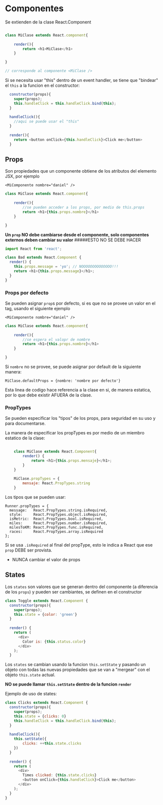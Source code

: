 # Componentes

Se extienden de la clase React.Component

```javascript

class MiClase extends React.component{
	
	render(){
		return <h1>MiClase</h1>
	}

}

// corresponde al componente <MiClase />

```

Si se necesita usar "this" dentro de un event handler, se tiene que "bindear" el `this` a la funcion en el constructor:

```javascript
  constructor(props){
    super(props);
    this.handleClick = this.handleClick.bind(this);
  }
  
  handleClick(){
	//aqui se puede usar el "this"
  }
  
  render(){
  	return <button onClick={this.handleClick}>Click me</button>
  }
```

## Props
Son propiedades que un componente obtiene de los atributos del elemento JSX, por ejemplo

`<MiComponente nombre="daniel" />`

```javascript
class MiClase extends React.component{
	
	render(){
		//se pueden acceder a los props, por medio de this.props
		return <h1>{this.props.nombre}</h1>
	}

}

```
**Un `prop` NO debe cambiarse desde el componente, solo componentes externos deben cambiar su valor** 
#####ESTO NO SE DEBE HACER
```javascript
import React from 'react';

class Bad extends React.Component {
  render() {
    this.props.message = 'yo'; // NOOOOOOOOOOOOOO!!!
    return <h1>{this.props.message}</h1>;
  }
}
```

### Props por defecto

Se pueden asignar `prop`s por defecto, si es que no se provee un valor en el tag, usando el siguiente ejemplo

`<MiComponente nombre="daniel" />`

```javascript
class MiClase extends React.component{
	
	render(){
		//se espera el valopr de nombre
		return <h1>{this.props.nombre}</h1>
	}

}

```

Si `nombre` no se provee, se puede asignar por default de la siguiente manera:

`MiClase.defaultProps = {nombre: 'nombre por defecto'}`

Esta linea de codigo hace referencia a la clase en si, de manera estatica, por lo que debe existir AFUERA de la clase.

### PropTypes

Se pueden especificar los "tipos" de los props, para seguridad en su uso y para documentarse.

La manera de especificar los propTypes es por medio de un miembro estatico de la clase:

```javascript
	
	class MiClase extends React.Component{
		render() {
			return <h1>{this.props.mensaje}</h1>;
		}
	}
	
	MiClase.propTypes = {
		mensaje: React.PropTypes.string
	}

```

Los tipos que se pueden usar:

```javacript
Runner.propTypes = {
  message:   React.PropTypes.string.isRequired,
  style:     React.PropTypes.object.isRequired,
  isMetric:  React.PropTypes.bool.isRequired,
  miles:     React.PropTypes.number.isRequired,
  milesToKM: React.PropTypes.func.isRequired,
  races:     React.PropTypes.array.isRequired
};
```
Si se usa `.isRequired` al final del propType, esto le indica a React que ese `prop` DEBE ser provista.

- NUNCA cambiar el valor de props

## States
Los `states` son valores que se generan dentro del componente (a diferencia de los `props`) y pueden ser cambiantes, se definen en el constructor

```javascript
class Toggle extends React.Component {
  constructor(props){
    super(props);
    this.state = {color: 'green'}
  }
  
  render() {
    return (
      <div>
        Color is: {this.status.color}
      </div>
    );
  }
```
Los `states` se cambian usando la funcion `this.setState` y pasando un objeto con todas las nuevas propiedades que se van a "mergear" con el objeto `this.state` actual.

**NO se puede llamar `this.setState` dentro de la funcion `render`**

Ejemplo de uso de states:

```javascript
class Clicks extends React.Component {
  constructor(props){
    super(props);
    this.state = {clicks: 0}
    this.handleClick = this.handleClick.bind(this);
  }
  
  handleClick(){
  	this.setState({
		clicks: ++this.state.clicks  	
	})
  }
  
  render() {
    return (
      <div>
		Times clicked: {this.state.clicks}
        <button onClick={this.handleClick}>Click me</button>
      </div>
    );
  }
}
```

